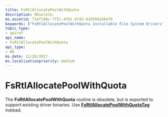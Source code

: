 ```yaml
---
title: FsRtlAllocatePoolWithQuota
description: Obsolete.
ms.assetid: 71ef108c-7f51-4f61-b7d2-91059da56df0
keywords: ["FsRtlAllocatePoolWithQuota Installable File System Drivers"]
topic_type:
- apiref
api_name:
- FsRtlAllocatePoolWithQuota
api_type:
- NA
ms.date: 11/28/2017
ms.localizationpriority: medium
---
```


# FsRtlAllocatePoolWithQuota





The **FsRtlAllocatePoolWithQuota** routine is obsolete, but is exported to support existing driver binaries. Use [**FsRtlAllocatePoolWithQuotaTag**](https://msdn.microsoft.com/library/windows/hardware/ff545665) instead.

 

 





